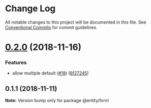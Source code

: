 # Change Log

All notable changes to this project will be documented in this file.
See [Conventional Commits](https://conventionalcommits.org) for commit guidelines.

# [0.2.0](https://github.com/gnowth/react/compare/v0.1.1...v0.2.0) (2018-11-16)


### Features

* allow multiple default ([#19](https://github.com/gnowth/react/issues/19)) ([6f27245](https://github.com/gnowth/react/commit/6f27245))





## 0.1.1 (2018-11-11)

**Note:** Version bump only for package @entity/form
